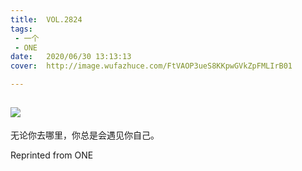 ```yaml
---
title:	VOL.2824
tags:
 - 一个
 - ONE
date:	2020/06/30 13:13:13
cover:	http://image.wufazhuce.com/FtVAOP3ueS8KKpwGVkZpFMLIrB01

---
```

![](http://image.wufazhuce.com/FtVAOP3ueS8KKpwGVkZpFMLIrB01)
---

无论你去哪里，你总是会遇见你自己。
 
Reprinted from ONE
